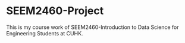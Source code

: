 # SEEM2460-Project
This is my course work of SEEM2460-Introduction to Data Science for Engineering Students at CUHK.
